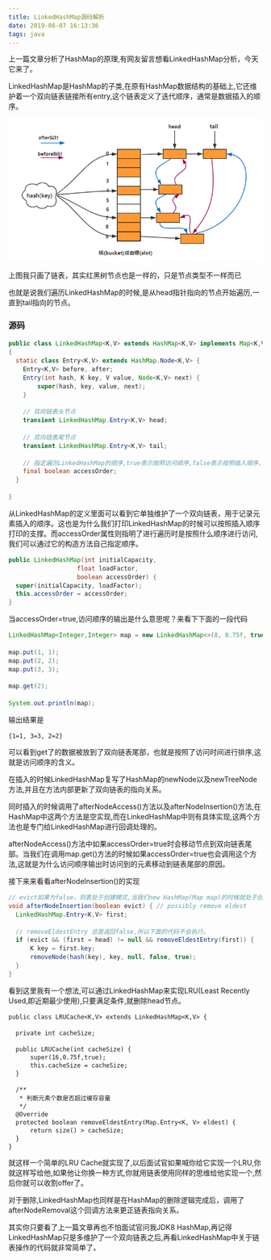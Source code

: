 ```yaml
---
title: LinkedHashMap源码解析
date: 2019-08-07 16:13:36
tags: java
---
```


上一篇文章分析了HashMap的原理,有网友留言想看LinkedHashMap分析，今天它来了。

LinkedHashMap是HashMap的子类,在原有HashMap数据结构的基础上,它还维护着一个双向链表链接所有entry,这个链表定义了迭代顺序，通常是数据插入的顺序。

![LinkedHashMap结构](/images/java/LinkedHashMap_structure.png)

上图我只画了链表，其实红黑树节点也是一样的，只是节点类型不一样而已

也就是说我们遍历LinkedHashMap的时候,是从head指针指向的节点开始遍历,一直到tail指向的节点。

### 源码

```java
public class LinkedHashMap<K,V> extends HashMap<K,V> implements Map<K,V>
{
  static class Entry<K,V> extends HashMap.Node<K,V> {
    Entry<K,V> before, after;
    Entry(int hash, K key, V value, Node<K,V> next) {
        super(hash, key, value, next);
    }

    // 双向链表头节点
    transient LinkedHashMap.Entry<K,V> head;

    // 双向链表尾节点
    transient LinkedHashMap.Entry<K,V> tail;

    // 指定遍历LinkedHashMap的顺序,true表示按照访问顺序,false表示按照插入顺序，默认为false
    final boolean accessOrder;
  }

}
```
从LinkedHashMap的定义里面可以看到它单独维护了一个双向链表，用于记录元素插入的顺序。这也是为什么我们打印LinkedHashMap的时候可以按照插入顺序打印的支撑。而accessOrder属性则指明了进行遍历时是按照什么顺序进行访问,我们可以通过它的构造方法自己指定顺序。
```java
public LinkedHashMap(int initialCapacity,
                   float loadFactor,
                   boolean accessOrder) {
  super(initialCapacity, loadFactor);
  this.accessOrder = accessOrder;
}
```
当accessOrder=true,访问顺序的输出是什么意思呢？来看下下面的一段代码
```java
LinkedHashMap<Integer,Integer> map = new LinkedHashMap<>(8, 0.75f, true);

map.put(1, 1);
map.put(2, 2);
map.put(3, 3);

map.get(2);

System.out.println(map);

```

输出结果是
```
{1=1, 3=3, 2=2}
```

可以看到get了的数据被放到了双向链表尾部，也就是按照了访问时间进行排序,这就是访问顺序的含义。


在插入的时候LinkedHashMap复写了HashMap的newNode以及newTreeNode方法,并且在方法内部更新了双向链表的指向关系。

同时插入的时候调用了afterNodeAccess()方法以及afterNodeInsertion()方法,在HashMap中这两个方法是空实现,而在LinkedHashMap中则有具体实现,这两个方法也是专门给LinkedHashMap进行回调处理的。

afterNodeAccess()方法中如果accessOrder=true时会移动节点到双向链表尾部。当我们在调用map.get()方法的时候如果accessOrder=true也会调用这个方法,这就是为什么访问顺序输出时访问到的元素移动到链表尾部的原因。

接下来来看看afterNodeInsertion()的实现

```java
// evict如果为false，则表处于创建模式,当我们new HashMap(Map map)的时候就处于创建模式
void afterNodeInsertion(boolean evict) { // possibly remove eldest
  LinkedHashMap.Entry<K,V> first;
  
  // removeEldestEntry 总是返回false,所以下面的代码不会执行。
  if (evict && (first = head) != null && removeEldestEntry(first)) {
      K key = first.key;
      removeNode(hash(key), key, null, false, true);
  }
}
```

看到这里我有一个想法,可以通过LinkedHashMap来实现LRU(Least Recently Used,即近期最少使用),只要满足条件,就删除head节点。

```
public class LRUCache<K,V> extends LinkedHashMap<K,V> {
    
  private int cacheSize;
  
  public LRUCache(int cacheSize) {
      super(16,0.75f,true);
      this.cacheSize = cacheSize;
  }

  /**
   * 判断元素个数是否超过缓存容量
   */
  @Override
  protected boolean removeEldestEntry(Map.Entry<K, V> eldest) {
      return size() > cacheSize;
  }
}

```
就这样一个简单的LRU Cache就实现了,以后面试官如果喊你给它实现一个LRU,你就这样写给他,如果他让你换一种方式,你就用链表使用同样的思维给他实现一个,然后你就可以收割offer了。


对于删除,LinkedHashMap也同样是在HashMap的删除逻辑完成后，调用了afterNodeRemoval这个回调方法来更正链表指向关系。


其实你只要看了上一篇文章再也不怕面试官问我JDK8 HashMap,再记得LinkedHashMap只是多维护了一个双向链表之后,再看LinkedHashMap中关于链表操作的代码就非常简单了。

